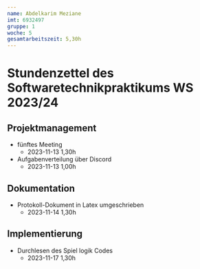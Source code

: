 ```yaml
---
name: Abdelkarim Meziane
imt: 6932497
gruppe: 1
woche: 5
gesamtarbeitszeit: 5,30h
---
```


<!--
Jeder Eintrag stellt eine gesonderte Tätigkeit dar und ist als (Listen-)Stichpunkt unter der korrekten Kategorie einzuordnen.
Dieser ist mit dem Datum (im ISO Format) und der Dauer (in Stunden und Minuten) zu versehen (als sub-Listenstichpunkt).
Sollte sich die Arbeit an diesem Eintrag über mehrere Tage erstrecken, so können mehrere Unterpunkte genutzt werden.
Zum Beispiel:

## Dokumentation
- Vorbereitung des Testdokuments
  - 2022-10-12 2,00h
  - 2022-10-13 0,15h

Die Summe aller Stunden wird oben unter `gesamtarbeitszeit` im selben Format eingetragen (also z.B. 14,45h).

Die Datei wird wie folgt benannt: `stundenzettel_<woche (mit führender 0, falls einstellig>_<IMT Kürzel>.md`,
also zum Beispiel: `stundenzettel_01_maxm.md` oder `stundenzettel_10_maxm.md`.
-->

# Stundenzettel des Softwaretechnikpraktikums WS 2023/24

## Projektmanagement
- fünftes Meeting
  - 2023-11-13 1,30h
- Aufgabenverteilung über Discord
  - 2023-11-13 1,00h

## Dokumentation
- Protokoll-Dokument in Latex umgeschrieben
  - 2023-11-14 1,30h


## Implementierung

- Durchlesen des Spiel logik Codes
  - 2023-11-17 1,30h
